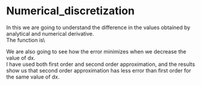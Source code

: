 # Numerical_discretization
In this we are going to understand the difference in the values obtained by analytical and numerical derivative.\
The function is\




We are also going to see how the error minimizes when we decrease the value of dx.\
I have used both first order and second order approximation, and the results show us that second order approximation has less error than first order for the same value of dx.
